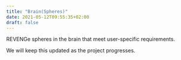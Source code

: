 ```yaml
---
title: "Brain(Spheres)"
date: 2021-05-12T09:55:35+02:00
draft: false
---
```


REVENGe spheres in the brain that meet user-specific requirements.

We will keep this updated as the project progresses.

